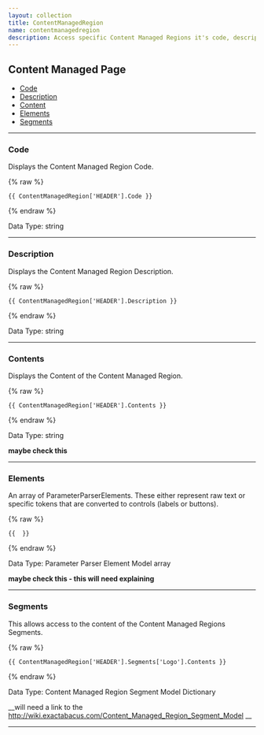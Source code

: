 ```yaml
---
layout: collection
title: ContentManagedRegion
name: contentmanagedregion
description: Access specific Content Managed Regions it's code, description and segments.
---
```


## Content Managed Page

* [Code](#code)
* [Description](#description)
* [Content](#content)
* [Elements](#elements)
* [Segments](#segments)

---

<a name="code"></a>
### Code 
Displays the Content Managed Region Code.

{% raw %}
```liquid
{{ ContentManagedRegion['HEADER'].Code }}
```
{% endraw %}

Data Type: string

---

<a name="description"></a>
### Description
Displays the Content Managed Region Description.

{% raw %}
```liquid
{{ ContentManagedRegion['HEADER'].Description }}
```
{% endraw %}

Data Type: string

---

<a name="content"></a>
### Contents
Displays the Content of the Content Managed Region.

{% raw %}
```liquid
{{ ContentManagedRegion['HEADER'].Contents }}
```
{% endraw %}

Data Type: string

__maybe check this__

---

<a name="elements"></a>
### Elements
An array of ParameterParserElements. These either represent raw text or specific tokens that are converted to controls (labels or buttons).

{% raw %}
```liquid
{{  }}
```
{% endraw %}

Data Type: Parameter Parser Element Model array

__maybe check this - this will need explaining__

---

<a name="segments"></a>
### Segments
This allows access to the content of the Content Managed Regions Segments.

{% raw %}
```liquid
{{ ContentManagedRegion['HEADER'].Segments['Logo'].Contents }}
```
{% endraw %}

Data Type: Content Managed Region Segment Model Dictionary

__will need a link to the http://wiki.exactabacus.com/Content_Managed_Region_Segment_Model __

---

	
